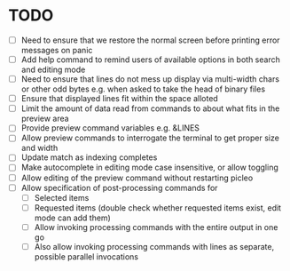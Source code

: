 # TODO

- [ ] Need to ensure that we restore the normal screen before printing error messages on panic
- [ ] Add help command to remind users of available options in both search and editing mode
- [ ] Need to ensure that lines do not mess up display via multi-width chars or other odd bytes e.g. when asked to take the head of binary files
- [ ] Ensure that displayed lines fit within the space alloted
- [ ] Limit the amount of data read from commands to about what fits in the preview area
- [ ] Provide preview command variables e.g. &LINES
- [ ] Allow preview commands to interrogate the terminal to get proper size and width
- [ ] Update match as indexing completes
- [ ] Make autocomplete in editing mode case insensitive, or allow toggling
- [ ] Allow editing of the preview command without restarting picleo
- [ ] Allow specification of post-processing commands for
  - [ ] Selected items
  - [ ] Requested items (double check whether requested items exist, edit mode can add them)
  - [ ] Allow invoking processing commands with the entire output in one go
  - [ ] Also allow invoking processing commands with lines as separate, possible parallel invocations
